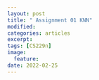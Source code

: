 ```yaml
---
layout: post
title: " Assignment 01 KNN"
modified:
categories: articles
excerpt:
tags: [CS229n]
image:
  feature:
date: 2022-02-25
---
```


